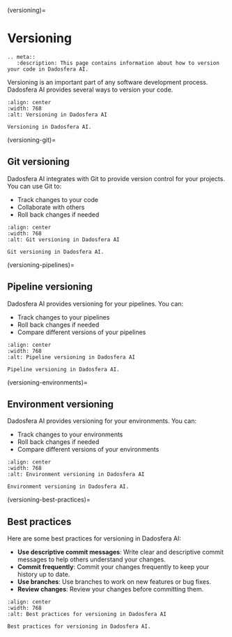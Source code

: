 (versioning)=

# Versioning

```{eval-rst}
.. meta::
   :description: This page contains information about how to version your code in Dadosfera AI.
```

Versioning is an important part of any software development process. Dadosfera AI provides several ways to version your code.

```{figure} ../img/concepts/Files.png
:align: center
:width: 768
:alt: Versioning in Dadosfera AI

Versioning in Dadosfera AI.
```

(versioning-git)=

## Git versioning

Dadosfera AI integrates with Git to provide version control for your projects. You can use Git to:

- Track changes to your code
- Collaborate with others
- Roll back changes if needed

```{figure} ../img/concepts/Project.png
:align: center
:width: 768
:alt: Git versioning in Dadosfera AI

Git versioning in Dadosfera AI.
```

(versioning-pipelines)=

## Pipeline versioning

Dadosfera AI provides versioning for your pipelines. You can:

- Track changes to your pipelines
- Roll back changes if needed
- Compare different versions of your pipelines

```{figure} ../img/concepts/Pipeline.png
:align: center
:width: 768
:alt: Pipeline versioning in Dadosfera AI

Pipeline versioning in Dadosfera AI.
```

(versioning-environments)=

## Environment versioning

Dadosfera AI provides versioning for your environments. You can:

- Track changes to your environments
- Roll back changes if needed
- Compare different versions of your environments

```{figure} ../img/concepts/Environments.png
:align: center
:width: 768
:alt: Environment versioning in Dadosfera AI

Environment versioning in Dadosfera AI.
```

(versioning-best-practices)=

## Best practices

Here are some best practices for versioning in Dadosfera AI:

- **Use descriptive commit messages**: Write clear and descriptive commit messages to help others understand your changes.
- **Commit frequently**: Commit your changes frequently to keep your history up to date.
- **Use branches**: Use branches to work on new features or bug fixes.
- **Review changes**: Review your changes before committing them.

```{figure} ../img/concepts/Step.png
:align: center
:width: 768
:alt: Best practices for versioning in Dadosfera AI

Best practices for versioning in Dadosfera AI.
```

